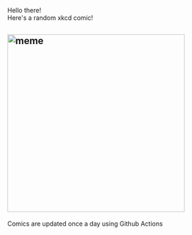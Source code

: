 Hello there! <br>Here's a random xkcd comic!<br>
## <img src="https://imgs.xkcd.com/comics/biff_tannen.png" alt="meme" width="400"/><br>
Comics are updated once a day using Github Actions